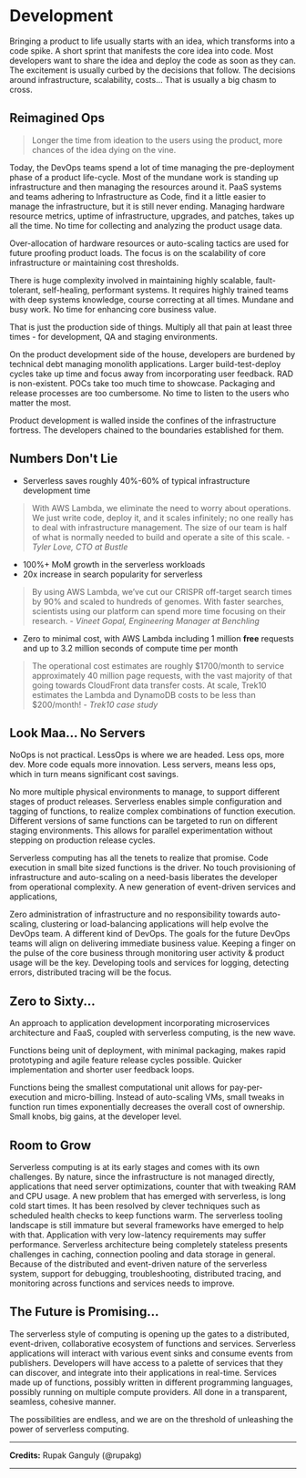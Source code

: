 # Development

Bringing a product to life usually starts with an idea, which transforms into a code spike. A short sprint that manifests the core idea into code. Most developers want to share the idea and deploy the code as soon as they can. The excitement is usually curbed by the decisions that follow. The decisions around infrastructure, scalability, costs... That is usually a big chasm to cross.

## Reimagined Ops

> Longer the time from ideation to the users using the product, more chances of the idea dying on the vine. 

Today, the DevOps teams spend a lot of time managing the pre-deployment phase of a product life-cycle. Most of the mundane work is standing up infrastructure and then managing the resources around it. PaaS systems and teams adhering to Infrastructure as Code, find it a little easier to manage the infrastructure, but it is still never ending. Managing hardware resource metrics, uptime of infrastructure, upgrades, and patches, takes up all the time. No time for collecting and analyzing the product usage data.

Over-allocation of hardware resources or auto-scaling tactics are used for future proofing product loads. The focus is on the scalability of core infrastructure or maintaining cost thresholds.  

There is huge complexity involved in maintaining highly scalable, fault-tolerant, self-healing, performant systems. It requires highly trained teams with deep systems knowledge, course correcting at all times. Mundane and busy work. No time for enhancing core business value.

That is just the production side of things. Multiply all that pain at least three times - for development, QA and staging environments. 

On the product development side of the house, developers are burdened by technical debt managing monolith applications. Larger build-test-deploy cycles take up time and focus away from incorporating user feedback. RAD is non-existent. POCs take too much time to showcase. Packaging and release processes are too cumbersome. No time to listen to the users who matter the most.

Product development is walled inside the confines of the infrastructure fortress. The developers chained to the boundaries established for them.
 

## Numbers Don't Lie

- Serverless saves roughly 40%-60% of typical infrastructure development time

> With AWS Lambda, we eliminate the need to worry about operations. We just write code, deploy it, and it scales infinitely; no one really has to deal with infrastructure management. The size of our team is half of what is normally needed to build and operate a site of this scale. - *Tyler Love, CTO at Bustle*

- 100%+ MoM growth in the serverless workloads
- 20x increase in search popularity for serverless

> By using AWS Lambda, we’ve cut our CRISPR off-target search times by 90% and scaled to hundreds of genomes. With faster searches, scientists using our platform can spend more time focusing on their research. - *Vineet Gopal, Engineering Manager at Benchling*

- Zero to minimal cost, with AWS Lambda including 1 million **free** requests and up to 3.2 million seconds of compute time per month

> The operational cost estimates are roughly $1700/month to service approximately 40 million page requests, with the vast majority of that going towards CloudFront data transfer costs. At scale, Trek10 estimates the Lambda and DynamoDB costs to be less than $200/month! - *Trek10 case study*


## Look Maa... No Servers

NoOps is not practical. LessOps is where we are headed. Less ops, more dev. More code equals more innovation. Less servers, means less ops, which in turn means significant cost savings.

No more multiple physical environments to manage, to support different stages of product releases. Serverless enables simple configuration and tagging of functions, to realize complex combinations of function execution. Different versions of same functions can be targeted to run on different staging environments. This allows for parallel experimentation without stepping on production release cycles.

Serverless computing has all the tenets to realize that promise. Code execution in small bite sized functions is the driver. No touch provisioning of infrastructure and auto-scaling on a need-basis liberates the developer from operational complexity. A new generation of event-driven services and applications, 

Zero administration of infrastructure and no responsibility towards auto-scaling, clustering or load-balancing applications will help evolve the DevOps team. A different kind of DevOps. The goals for the future DevOps teams will align on delivering immediate business value. Keeping a finger on the pulse of the core business through monitoring user activity & product usage will be the key. Developing tools and services for logging, detecting errors, distributed tracing will be the focus.

## Zero to Sixty...

An approach to application development incorporating microservices architecture and FaaS, coupled with serverless computing, is the new wave.

Functions being unit of deployment, with minimal packaging, makes rapid prototyping and agile feature release cycles possible. Quicker implementation and shorter user feedback loops. 

Functions being the smallest computational unit allows for pay-per-execution and micro-billing. Instead of auto-scaling VMs, small tweaks in function run times exponentially decreases the overall cost of ownership. Small knobs, big gains, at the developer level. 

## Room to Grow

Serverless computing is at its early stages and comes with its own challenges. By nature, since the infrastructure is not managed directly, applications that need server optimizations, counter that with tweaking RAM and CPU usage. A new problem that has emerged with serverless, is long cold start times. It has been resolved by clever techniques such as scheduled health checks to keep functions warm. The serverless tooling landscape is still immature but several frameworks have emerged to help with that. Application with very low-latency requirements may suffer performance. Serverless architecture being completely stateless presents challenges in caching, connection pooling and data storage in general. Because of the distributed and event-driven nature of the serverless system, support for debugging, troubleshooting, distributed tracing, and monitoring across functions and services needs to improve.

## The Future is Promising...  

The serverless style of computing is opening up the gates to a distributed, event-driven, collaborative ecosystem of functions and services. Serverless applications will interact with various event sinks and consume events from publishers. Developers will have access to a palette of services that they can discover, and integrate into their applications in real-time. Services made up of functions, possibly written in different programming languages, possibly running on multiple compute providers. All done in a transparent, seamless, cohesive manner.

The possibilities are endless, and we are on the threshold of unleashing the power of serverless computing.

<hr>

**Credits:** Rupak Ganguly (@rupakg)

<hr>